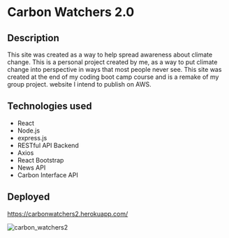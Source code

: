 # Carbon Watchers 2.0

## Description
This site was created as a way to help spread awareness about climate change. This is a personal project created by me, as a way to put climate change into perspective in ways that most people never see. This site was created at the end of my coding boot camp course and is a remake of my group project. website I intend to publish on AWS.

## Technologies used
- React
- Node.js
- express.js 
- RESTful API Backend
- Axios
- React Bootstrap
- News API
- Carbon Interface API

## Deployed
https://carbonwatchers2.herokuapp.com/

![carbon_watchers2](https://user-images.githubusercontent.com/51891293/137385014-d6800ff6-d8c8-43ee-9f5c-b9f58ec210c8.JPG)
